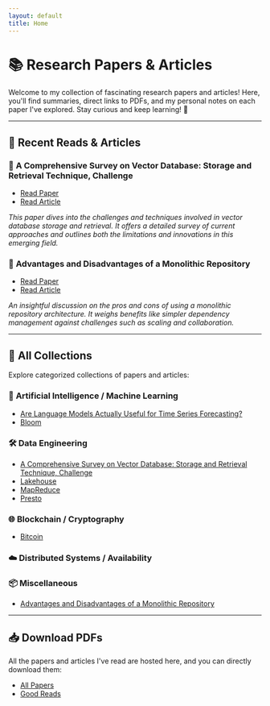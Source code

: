 ```yaml
---
layout: default
title: Home
---
```


# 📚 Research Papers & Articles

Welcome to my collection of fascinating research papers and articles! Here, you'll find summaries, direct links to PDFs, and my personal notes on each paper I've explored. Stay curious and keep learning! 🌟

---

## 🧠 **Recent Reads & Articles**

### 📄 **A Comprehensive Survey on Vector Database: Storage and Retrieval Technique, Challenge**
   - [Read Paper](./material/papers/Data-Engineering/A-Comprehensive-Survey-on-Vector-Database_Storage-and-Retrieval-Technique-Challenge.pdf)
   - [Read Article](./_posts/2024-07-04-comprehensive-survey-on-vector-database.md)

   _This paper dives into the challenges and techniques involved in vector database storage and retrieval. It offers a detailed survey of current approaches and outlines both the limitations and innovations in this emerging field._

### 📝 **Advantages and Disadvantages of a Monolithic Repository**
   - [Read Paper](./material/papers/Misc/Advantage-and-Disadvantages-of-a-Monolithic-Repository.pdf)
   - [Read Article](./_posts/2024-09-08-advantages-disadvantages-monolithic-repo.md)

   _An insightful discussion on the pros and cons of using a monolithic repository architecture. It weighs benefits like simpler dependency management against challenges such as scaling and collaboration._

---

## 📑 **All Collections**
Explore categorized collections of papers and articles:

### 🔬 **Artificial Intelligence / Machine Learning**
- [Are Language Models Actually Useful for Time Series Forecasting?](./material/papers/Are-Language-Models-Actually-Useful-for-Time-Series-Forecasting.pdf)
- [Bloom](./material/papers/Bloom.pdf)

### 🛠 **Data Engineering**
- [A Comprehensive Survey on Vector Database: Storage and Retrieval Technique, Challenge](./material/papers/Data-Engineering/A-Comprehensive-Survey-on-Vector-Database_Storage-and-Retrieval-Technique-Challenge.pdf)
- [Lakehouse](./material/papers/Data-Engineering/Lakehouse.pdf)
- [MapReduce](./material/papers/Data-Engineering/MapReduce.pdf)
- [Presto](./material/papers/Data-Engineering/Presto.pdf)

### 🌐 **Blockchain / Cryptography**
- [Bitcoin](./material/papers/WEB3/Bitcoin.pdf)

### ☁️ **Distributed Systems / Availability**

### 📦 **Miscellaneous**
- [Advantages and Disadvantages of a Monolithic Repository](./material/papers/Misc/Advantage-and-Disadvantages-of-a-Monolithic-Repository.pdf)

---

## 📥 **Download PDFs**
All the papers and articles I've read are hosted here, and you can directly download them:

- [All Papers](./material/papers)
- [Good Reads](./material/goodreads)
